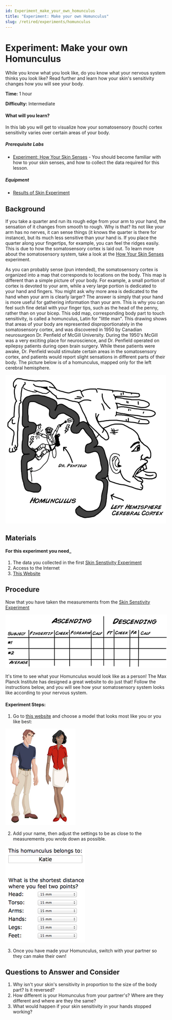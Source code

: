 ```yaml
---
id: Experiment_make_your_own_homunculus
title: "Experiment: Make your own Homunculus"
slug: /retired/experiments/homunculus
---
```


# Experiment: Make your own Homunculus

While you know what you look like, do you know what your nervous system thinks
you look like? Read further and learn how your skin's sensitivity changes how
you will see your body.

**Time:**  1 hour

**Difficulty:**   Intermediate

#### What will you learn?

In this lab you will get to visualize how your somatosensory (touch) cortex
sensitivity varies over certain areas of your body.

##### Prerequisite Labs

  * [Experiment: How Your Skin Senses](skin) \- You should become familiar with how to your skin senses, and how to collect the data required for this lesson.

##### Equipment

* [Results of Skin Experiment](skin)

## Background

If you take a quarter and run its rough edge from your arm to your hand, the
sensation of it changes from smooth to rough. Why is that? Its not like your
arm has no nerves, it can sense things (it knows the quarter is there for
instance), but its much less sensitive than your hand is. If you place the
quarter along your fingertips, for example, you can feel the ridges easily.
This is due to how the somatosensory cortex is laid out. To learn more about
the somatosensory system, take a look at the [How Your Skin Senses](skin)
experiment.

As you can probably sense (pun intended), the somatosensory cortex is
organized into a map that corresponds to locations on the body. This map is
different than a simple picture of your body. For example, a small portion of
cortex is devoted to your arm, while a very large portion is dedicated to your
hand and fingers. You might ask why more area is dedicated to the hand when
your arm is clearly larger? The answer is simply that your hand is more useful
for gathering information than your arm. This is why you can feel such fine
detail with your finger tips, such as the head of the penny, rather than on
your bicep. This odd map, corresponding body part to touch sensitivity, is
called a homunculus, Latin for "little man". This drawing shows that areas of
your body are represented disproportionately in the somatosensory cortex, and
was discovered in 1950 by Canadian neurosurgeon Dr. Penfield of McGill
University. During the 1950's McGill was a very exciting place for
neuroscience, and Dr. Penfield operated on epilepsy patients during open brain
surgery. While these patients were awake, Dr. Penfield would stimulate certain
areas in the somatosensory cortex, and patients would report slight sensations
in different parts of their body. The picture below is of a homunculus, mapped
only for the left cerebral hemisphere.

[ ![](./img/BYB_Exp2_Pic8.png)](img/BYB_Exp2_Pic8.png)

## Materials

#### For this experiment you need_

  1. The data you collected in the first [Skin Senstivity Experiment](skin)
  2. Access to the Internet 
  3. [This Website](http://www.maxplanckflorida.org/fitzpatricklab/homunculus)

## Procedure

Now that you have taken the measurements from the [Skin Senstivity Experiment](skin)

[ ![](./img/BYB_Exp2_Pic7.png)](img/BYB_Exp2_Pic7.png)

It's time to see what your Homunculus would look like as a person! The Max
Planck Institute has designed a great website to do just that! Follow the
instructions below, and you will see how your somatosensory system looks like
according to your nervous system.

#### Experiment Steps:

  1. Go to [this website](http://www.maxplanckflorida.org/fitzpatricklab/homunculus/) and choose a model that looks most like you or you like best: 

![Homunculus Choose Person](./img/HomunculusPeople.jpg)

  2. Add your name, then adjust the settings to be as close to the measurements you wrote down as possible. 

![Homunculus Setup](./img/HomunculusSetup.jpg)

  3. Once you have made your Homunculus, switch with your partner so they can make their own! 

## Questions to Answer and Consider

  1. Why isn't your skin's sensitivity in proportion to the size of the body part? Is it reversed?
  2. How different is your Homunculus from your partner's? Where are they different and where are they the same?
  3. What would happen if your skin sensitivity in your hands stopped working?
